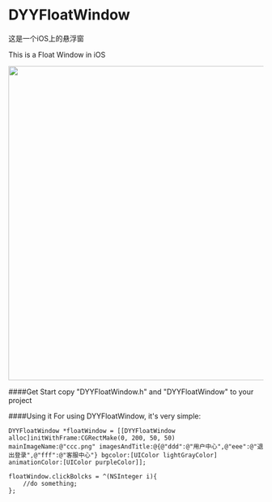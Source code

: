 # DYYFloatWindow
这是一个iOS上的悬浮窗

This is a Float Window in iOS


<img src="./demo.gif" align="middle" width="620" />

####Get Start
	copy "DYYFloatWindow.h" and "DYYFloatWindow" to your project

####Using it
For using DYYFloatWindow, it's very simple:

	DYYFloatWindow *floatWindow = [[DYYFloatWindow alloc]initWithFrame:CGRectMake(0, 200, 50, 50) mainImageName:@"ccc.png" imagesAndTitle:@{@"ddd":@"用户中心",@"eee":@"退出登录",@"fff":@"客服中心"} bgcolor:[UIColor lightGrayColor] animationColor:[UIColor purpleColor]];
    
    floatWindow.clickBolcks = ^(NSInteger i){
        //do something;
    };